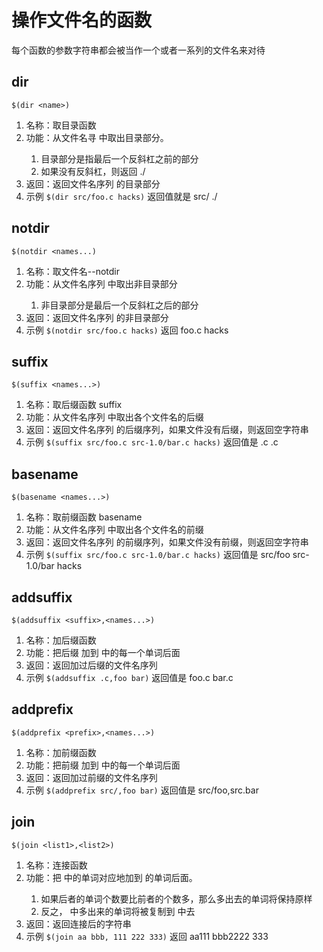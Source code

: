 # 操作文件名的函数

每个函数的参数字符串都会被当作一个或者一系列的文件名来对待

## dir
`$(dir <name>)`

1. 名称：取目录函数
2. 功能：从文件名寻 <names> 中取出目录部分。
   1. 目录部分是指最后一个反斜杠之前的部分
   2. 如果没有反斜杠，则返回 ./
3. 返回：返回文件名序列 <names> 的目录部分
4. 示例
`$(dir src/foo.c hacks)` 
返回值就是 src/ ./

## notdir

`$(notdir <names...)`

1. 名称：取文件名--notdir
2. 功能：从文件名序列 <names> 中取出非目录部分
   1. 非目录部分是最后一个反斜杠之后的部分
3. 返回：返回文件名序列 <names> 的非目录部分
4. 示例
`$(notdir src/foo.c hacks)`
返回 foo.c hacks

## suffix
`$(suffix <names...>)`

1. 名称：取后缀函数 suffix
2. 功能：从文件名序列 <names> 中取出各个文件名的后缀
3. 返回：返回文件名序列 <names> 的后缀序列，如果文件没有后缀，则返回空字符串
4. 示例
`$(suffix src/foo.c src-1.0/bar.c hacks)`
返回值是 .c .c

## basename
`$(basename <names...>)`

1. 名称：取前缀函数 basename
2. 功能：从文件名序列 <names> 中取出各个文件名的前缀
3. 返回：返回文件名序列 <names> 的前缀序列，如果文件没有前缀，则返回空字符串
4. 示例
`$(suffix src/foo.c src-1.0/bar.c hacks)`
返回值是 src/foo src-1.0/bar hacks

## addsuffix
`$(addsuffix <suffix>,<names...>)`
1. 名称：加后缀函数
2. 功能：把后缀 <suffix> 加到 <names> 中的每一个单词后面
3. 返回：返回加过后缀的文件名序列
4. 示例
`$(addsuffix .c,foo bar)`
返回值是 foo.c bar.c

## addprefix
`$(addprefix <prefix>,<names...>)`
1. 名称：加前缀函数
2. 功能：把前缀 <prefix> 加到 <names> 中的每一个单词后面
3. 返回：返回加过前缀的文件名序列
4. 示例
`$(addprefix src/,foo bar)`
返回值是 src/foo,src.bar

## join

`$(join <list1>,<list2>)`
1. 名称：连接函数
2. 功能：把 <list2> 中的单词对应地加到 <list1> 的单词后面。
   1. 如果后者的单词个数要比前者的个数多，那么多出去的单词将保持原样
   2. 反之，<list2> 中多出来的单词将被复制到 <list1> 中去
3. 返回：返回连接后的字符串
4. 示例
`$(join aa bbb, 111 222 333)`
返回 aa111 bbb2222 333